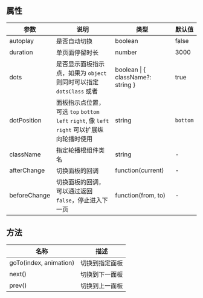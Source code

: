 ## 属性

| 参数         | 说明                                                                                         | 类型                              | 默认值   |
| ------------ | -------------------------------------------------------------------------------------------- | --------------------------------- | -------- |
| autoplay     | 是否自动切换                                                                                 | boolean                           | false    |
| duration     | 单页面停留时长                                                                               | number                            | 3000     |
| dots         | 是否显示面板指示点，如果为 `object` 则同时可以指定 `dotsClass` 或者                          | boolean \| { className?: string } | true     |
| dotPosition  | 面板指示点位置，可选 `top` `bottom` `left` `right`, 像 `left` `right` 可以扩展纵向轮播时使用 | string                            | `bottom` |
| className    | 指定轮播根组件类名                                                                           | string                            | -        |
| afterChange  | 切换面板的回调                                                                               | function(current)                 | -        |
| beforeChange | 切换面板的回调，可以通过返回 `false`，停止进入下一页                                         | function(from, to)                | -        |

## 方法

| 名称                   | 描述           |
| ---------------------- | -------------- |
| goTo(index, animation) | 切换到指定面板 |
| next()                 | 切换到下一面板 |
| prev()                 | 切换到上一面板 |
